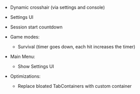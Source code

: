 - Dynamic crosshair (via settings and console)
- Settings UI
- Session start countdown

- Game modes:
	- Survival (timer goes down, each hit increases the timer) 

- Main Menu:
 	- Show Settings UI
	
- Optimizations:
	- Replace bloated TabContainers with custom container

